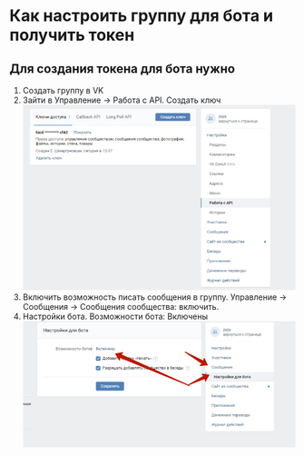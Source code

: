 # Как настроить группу для бота и получить токен

## Для создания токена для бота нужно
1. Создать группу в VK
2. Зайти в Управление -> Работа с API. Создать ключ
![image](https://github.com/s-alex-developer/github.com_supporting-files/blob/main/Group_work_VKinder/tasks/img_1.png)
3. Включить возможность писать сообщения в группу. Управление -> Сообщения -> Сообщения сообщества: включить.
4. Настройки бота. Возможности бота: Включены
![image](https://github.com/s-alex-developer/github.com_supporting-files/blob/main/Group_work_VKinder/tasks/img_2.png)

